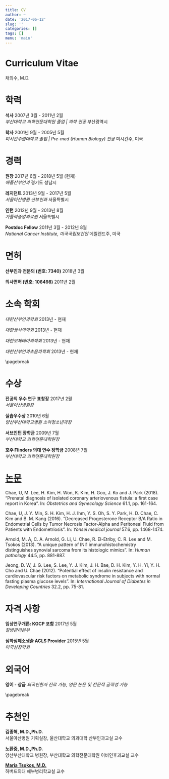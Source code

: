 ```yaml
---
title: CV
author: ~
date: '2017-06-12'
slug: ''
categories: []
tags: []
menu: 'main'
---
```


Curriculum Vitae
================
채의수, M.D.

# 학력

**석사** 2007년 3월 - 2011년 2월  
*부산대학교 의학전문대학원 졸업 | 의학 전공* 부산광역시

**학사** 2001년 9월 - 2005년 5월  
*미시간주립대학교 졸업 | Pre-med (Human Biology) 전공* 미시간주, 미국

# 경력

**원장** 2017년 6월 - 2018년 5월 (현재)  
*애플산부인과* 경기도 성남시

**레지던트** 2013년 9월 - 2017년 5월  
*서울아산병원 산부인과* 서울특별시

**인턴** 2012년 9월 - 2013년 8월  
*가톨릭중앙의료원* 서울특별시

**Postdoc Fellow** 2011년 3월 - 2012년 8월  
*National Cancer Institute, 미국국립보건원* 메릴랜드주, 미국

# 면허

**산부인과 전문의 (번호: 7340)** 2018년 3월

**의사면허 (번호: 106498)** 2011년 2월

# 소속 학회

*대한산부인과학회* 2013년 - 현재

*대한생식의학회* 2013년 - 현재

*대한모체태아의학회* 2013년 - 현재

*대한산부인과초음파학회* 2013년 - 현재

\pagebreak

# 수상

**전공의 우수 연구 표창장** 2017년 2월  
*서울아산병원장*

**실습우수상** 2010년 6월  
*양산부산대학교병원 소아청소년과장*

**서브인턴 장학금** 2009년 7월  
*부산대학교 의학전문대학원장*

**호주 Flinders 의대 연수 장학금** 2008년 7월  
*부산대학교 의학전문대학원장*

# [논문](https://scholar.google.co.kr/citations?user=J2bg_TAAAAAJ&hl=en)

Chae, U, M. Lee, H. Kim, H. Won, K. Kim, H. Goo, J. Ko and J. Park
(2018). “Prenatal diagnosis of isolated coronary arteriovenous fistula:
a first case report in Korea”. In: *Obstetrics and Gynecology Science*
61.1, pp. 161-164.

Chae, U, J. Y. Min, S. H. Kim, H. J. Ihm, Y. S. Oh, S. Y. Park, H. D.
Chae, C. Kim and B. M. Kang (2016). “Decreased Progesterone Receptor B/A
Ratio in Endometrial Cells by Tumor Necrosis Factor-Alpha and Peritoneal
Fluid from Patients with Endometriosis”. In: *Yonsei medical journal*
57.6, pp. 1468-1474.

Arnold, M. A, C. A. Arnold, G. Li, U. Chae, R. El-Etriby, C. R. Lee and
M. Tsokos (2013). “A unique pattern of INI1 immunohistochemistry
distinguishes synovial sarcoma from its histologic mimics”. In: *Human
pathology* 44.5, pp. 881-887.

Jeong, D. W, J. G. Lee, S. Lee, Y. J. Kim, J. H. Bae, D. H. Kim, Y. H.
Yi, Y. H. Cho and U. Chae (2012). “Potential effect of insulin
resistance and cardiovascular risk factors on metabolic syndrome in
subjects with normal fasting plasma glucose levels”. In: *International
Journal of Diabetes in Developing Countries* 32.2, pp. 75-81.

# 자격 사항

**임상연구개론: KGCP 포함** 2017년 5월  
*질병관리본부*

**심화심폐소생술 ACLS Provider** 2015년 5월  
*미국심장학회*

# 외국어

**영어 - 상급** *외국인환자 진료 가능, 영문 논문 및 전문적 글작성 가능*

\pagebreak

# 추천인

**김종혁, M.D.,Ph.D.**  
서울아산병원 기획실장, 울산대학교 의과대학 산부인과교실 교수

**노환중, M.D.,Ph.D.**  
양산부산대학교 병원장, 부산대학교 의학전문대학원 이비인후과교실 교수

**[Maria Tsokos,
M.D.](https://connects.catalyst.harvard.edu/Profiles/display/Person/124975)**  
하버드의대 해부병리학교실 교수
